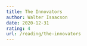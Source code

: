 ```yaml
---
title: The Innovators
author: Walter Isaacson
date: 2020-12-31
rating: 4
url: /reading/the-innovators
---
```

